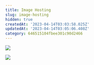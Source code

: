 ```yaml
---
title: Image Hosting
slug: image-hosting
hidden: true
createdAt: '2023-04-14T03:03:58.025Z'
updatedAt: '2023-04-14T03:05:06.408Z'
category: 646515104fbee301c90d2466
---
```

![](https://files.readme.io/f7bb90b-Adding-RevenueCat-to-your-app.png)

![](https://files.readme.io/563a29f-RevenueCat-for-existing-apps.png)